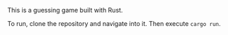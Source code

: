 This is a guessing game built with Rust.

To run, clone the repository and navigate into it. Then execute `cargo run`.
